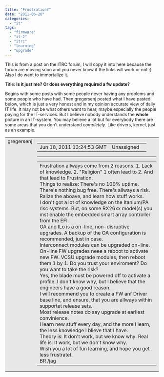 ```yaml
---
title: "Frustration?"
date: "2011-06-20"
categories: 
  - "it"
tags: 
  - "firmware"
  - "it-2"
  - "itrc"
  - "learning"
  - "upgrade"
---
```


This is from a post on the ITRC forum, I will copy it into here because the forum are moving soon and you never know if the links will work or not :) Also I do want to immortalize it.

Title: **Is it just me? Or does everything required a fw update?**

Begins with some posts with some people never having any problems and some people who have had. Then gregersenj posted what I have pasted below, which is just a very honest and in my opinion accurate view of daily IT life. It may not be what others want to hear, maybe especially the people paying for the IT-services. But I believe nobody understands the **whole** picture in an IT-system. You may believe a lot but for everybody there are some areas that you don't understand _completely_. Like drivers, kernel, just as an example.

<table border="0" cellspacing="1" cellpadding="4" width="560" bgcolor="#CCCCCC"><tbody><tr bgcolor="#E7E7E7"><td align="LEFT" valign="TOP">gregersenj</td><td align="LEFT" valign="TOP"><table border="0" cellspacing="0" cellpadding="0" width="100%"><tbody><tr><td valign="bottom">Jun 18, 2011 13:24:53 GMT&nbsp; &nbsp;&nbsp;Unassigned</td><td align="RIGHT"></td></tr></tbody></table><div></div><hr size="1" noshade="noshade"><div></div><table><tbody><tr><td id="tdIdName5">Frustration allways come from 2 reasons. 1. Lack of knowledge. 2. "Religion" 1 often lead to 2. And that lead to Frustration.&nbsp;<div></div>Things to realize: There's no 100% uptime. There's nothing bug free. There's allways a risk.<div></div>Ralize the aboave, and learn how stuff works.<div></div>I don't got a lot of knowledge on the Itanium/PA risc systems. But, on some RX26xx model(s) you mst enable the embedded smart array controller from the EFI.<div></div>OA and ILo is a on-line, non-disruptive upgrades. A backup of the OA configuration is recommended, just in case.<div></div>Interconnect modules can be upgraded on-line. On-line FW upgrades neee a reboot to activate new FW. VCSU upgrade modules, then reboot them 1 by 1. Do you trust your enviroment? Do you want to take the risk?<div></div>Yes, the blade must be powered off to activate a profile. I don't know why, but I believe that the engineers have a good reason.<div></div>I will recommend you to create a FW anf Driver base line, and ensure, that you are allways within supportet release sets.<div></div>Most release notes do say upgrade at earliest convinience.<div></div>I learn new stuff every day, and the more I learn, the less knowledge I blieve that I have.<div></div>Theory is: It don't work, but we know why. Real life is: It work, but we don't know why.<div></div>Wish you a lot of fun learning, and hope you get less frustratet.<div></div>BR /jag</td></tr></tbody></table></td></tr></tbody></table>
